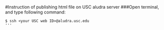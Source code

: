 #Instruction of publishing html file on USC aludra server
###Open terminal, and type following command:
```{r, engine='bash', count_lines}
$ ssh <your USC web ID>@aludra.usc.edu
'''
